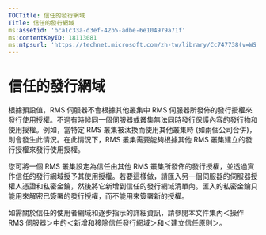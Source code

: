 ```yaml
---
TOCTitle: 信任的發行網域
Title: 信任的發行網域
ms:assetid: 'bca1c33a-d3ef-42b5-adbe-6e104979a71f'
ms:contentKeyID: 18113081
ms:mtpsurl: 'https://technet.microsoft.com/zh-tw/library/Cc747738(v=WS.10)'
---
```


信任的發行網域
==============

根據預設值，RMS 伺服器不會根據其他叢集中 RMS 伺服器所發佈的發行授權來發行使用授權。不過有時候同一個伺服器或叢集無法同時發行保護內容的發行物和使用授權。例如，當特定 RMS 叢集被汰換而使用其他叢集時 (如兩個公司合併)，則會發生此情況。在此情況下，RMS 叢集需要能夠根據其他 RMS 叢集建立的發行授權來發行使用授權。

您可將一個 RMS 叢集設定為信任由其他 RMS 叢集所發佈的發行授權，並透過實作信任的發行網域授予其使用授權。若要這樣做，請匯入另一個伺服器的伺服器授權人憑證和私密金鑰，然後將它新增到信任的發行網域清單內。匯入的私密金鑰只能用來解密已簽署的發行授權，而不能用來簽署新的授權。

如需關於信任的使用者網域和逐步指示的詳細資訊，請參閱本文件集內＜操作 RMS 伺服器＞中的＜新增和移除信任發行網域＞和＜建立信任原則＞。
